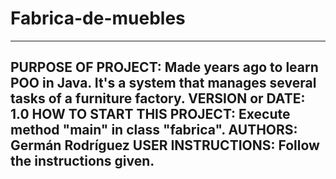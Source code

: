 # Fabrica-de-muebles

------------------------------------------------------------------------
PURPOSE OF PROJECT: Made years ago to learn POO in Java.
It's a system that manages several tasks of a furniture factory.
VERSION or DATE: 1.0 
HOW TO START THIS PROJECT: Execute method "main" in class "fabrica".
AUTHORS: Germán Rodríguez
USER INSTRUCTIONS: Follow the instructions given.
------------------------------------------------------------------------
